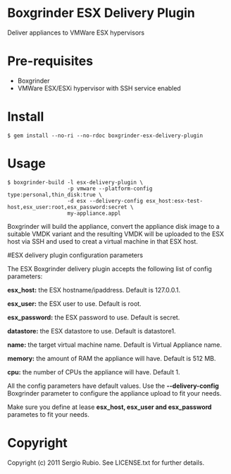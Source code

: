 # Boxgrinder ESX Delivery Plugin 

Deliver appliances to VMWare ESX hypervisors 

# Pre-requisites

* Boxgrinder
* VMWare ESX/ESXi hypervisor with SSH service enabled

# Install 

    $ gem install --no-ri --no-rdoc boxgrinder-esx-delivery-plugin

# Usage
    
    $ boxgrinder-build -l esx-delivery-plugin \
                       -p vmware --platform-config type:personal,thin_disk:true \
                       -d esx --delivery-config esx_host:esx-test-host,esx_user:root,esx_password:secret \
                       my-appliance.appl

Boxgrinder will build the appliance, convert the appliance disk image to
a suitable VMDK variant and the resulting VMDK will be uploaded to the ESX host via SSH
and used to creat a virtual machine in that ESX host.


#ESX delivery plugin configuration parameters

The ESX Boxgrinder delivery plugin accepts the following list of config parameters:

**esx_host:** the ESX hostname/ipaddress. Default is 127.0.0.1.

**esx_user:** the ESX user to use. Default is root.

**esx_password:** the ESX password to use. Default is secret.

**datastore:** the ESX datastore to use. Default is datastore1.

**name:** the target virtual machine name. Default is Virtual Appliance name.

**memory:** the amount of RAM the appliance will have. Default is 512 MB.

**cpu:** the number of CPUs the appliance will have. Default 1.

All the config parameters have default values. Use the **--delivery-config** Boxgrinder parameter to configure the appliance upload to fit your needs.

Make sure you define at lease **esx_host, esx_user and esx_password** parametes to fit your needs.

# Copyright

Copyright (c) 2011 Sergio Rubio. See LICENSE.txt for
further details.

